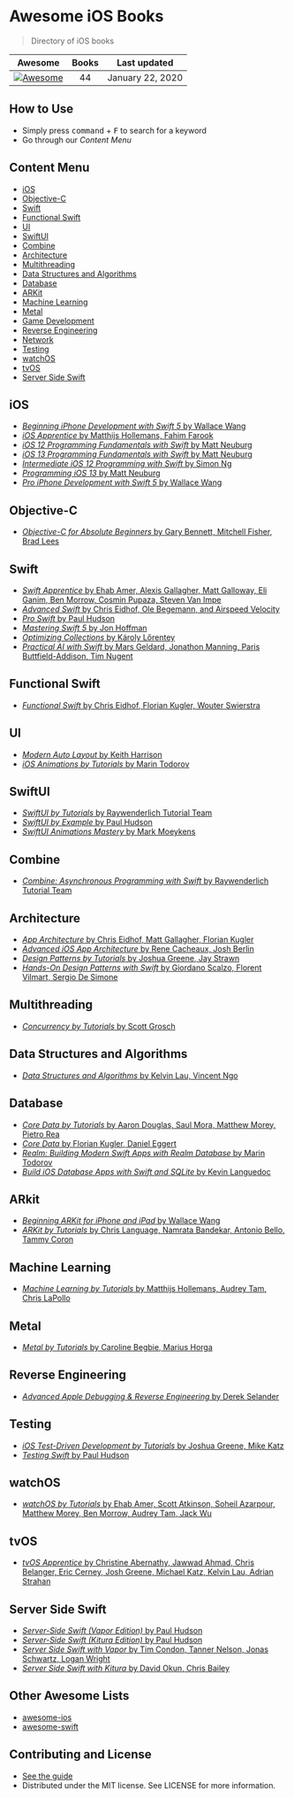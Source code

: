 # Awesome iOS Books

> Directory of iOS books

| Awesome | Books | Last updated |
| :-: | :-: | :-: |
| [![Awesome](https://cdn.rawgit.com/sindresorhus/awesome/d7305f38d29fed78fa85652e3a63e154dd8e8829/media/badge.svg)](https://github.com/sindresorhus/awesome) | 44 | January 22, 2020

## How to Use
- Simply press <kbd>command</kbd> + <kbd>F</kbd> to search for a keyword
- Go through our *Content Menu*

## Content Menu
- [iOS](#ios)
- [Objective-C](#objective-c)
- [Swift](#swift)
- [Functional Swift](#functional-swift)
- [UI](#ui)
- [SwiftUI](#swiftui)
- [Combine](#combine)
- [Architecture](#architecture)
- [Multithreading](#multithreading)
- [Data Structures and Algorithms](#data-structures-and-algorithms)
- [Database](#database)
- [ARKit](#arkit)
- [Machine Learning](#machine-learning)
- [Metal](#metal)
- [Game Development](#game-development)
- [Reverse Engineering](#reverse-engineering)
- [Network](#network)
- [Testing](#testing)
- [watchOS](#watchos)
- [tvOS](#tvos)
- [Server Side Swift](#server-side-swift)

## iOS
- [*Beginning iPhone Development with Swift 5* by Wallace Wang](https://www.amazon.com/Beginning-iPhone-Development-Swift-Exploring/dp/1484248643/ref=sr_1_14?keywords=Wallace+Wang&qid=1570780866&sr=8-14)
- [*iOS Apprentice* by Matthijs Hollemans, Fahim Farook](https://store.raywenderlich.com/products/swift-apprentice)
- [*iOS 12 Programming Fundamentals with Swift* by Matt Neuburg](https://www.amazon.com/iOS-12-Programming-Fundamentals-Swift/dp/1492044555/)
- [*iOS 13 Programming Fundamentals with Swift* by Matt Neuburg](https://www.oreilly.com/library/view/ios-13-programming/9781492074526/)
- [*Intermediate iOS 12 Programming with Swift* by Simon Ng](https://www.appcoda.com/intermediate-swift-programming-book/)
- [*Programming iOS 13* by Matt Neuburg](http://shop.oreilly.com/product/0636920310075.do)
- [*Pro iPhone Development with Swift 5* by Wallace Wang](https://www.apress.com/gp/book/9781484249437)

## Objective-C
- [*Objective-C for Absolute Beginners* by Gary Bennett, Mitchell Fisher, Brad Lees](https://www.amazon.com/Objective-C-Absolute-Beginners-iPhone-Programming/dp/1430236531)

## Swift
- [*Swift Apprentice* by Ehab Amer, Alexis Gallagher, Matt Galloway, Eli Ganim, Ben Morrow, Cosmin Pupaza, Steven Van Impe](https://store.raywenderlich.com/products/swift-apprentice)
- [*Advanced Swift* by Chris Eidhof, Ole Begemann, and Airspeed Velocity](https://www.objc.io/books/advanced-swift)
- [*Pro Swift* by Paul Hudson](https://www.hackingwithswift.com/store/pro-swift)
- [*Mastering Swift 5* by Jon Hoffman](https://www.amazon.com/Mastering-Swift-latest-programming-language/dp/1789139864)
- [*Optimizing Collections* by Károly Lőrentey](https://www.objc.io/books/optimizing-collections/)
- [*Practical AI with Swift* by Mars Geldard, Jonathon Manning, Paris Buttfield-Addison, Tim Nugent](https://aiwithswift.com/book/)

## Functional Swift
- [*Functional Swift* by Chris Eidhof, Florian Kugler, Wouter Swierstra](https://www.objc.io/books/functional-swift)

## UI
- [*Modern Auto Layout* by Keith Harrison](https://gum.co/albook)
- [*iOS Animations by Tutorials* by Marin Todorov](https://store.raywenderlich.com/products/ios-animations-by-tutorials)

## SwiftUI
- [*SwiftUI by Tutorials* by Raywenderlich Tutorial Team](https://store.raywenderlich.com/products/swiftui-by-tutorials)
- [*SwiftUI by Example* by Paul Hudson](https://www.hackingwithswift.com/quick-start/swiftui)
- [*SwiftUI Animations Mastery* by Mark Moeykens](https://www.bigmountainstudio.com/swiftui-animations)

## Combine
- [*Combine: Asynchronous Programming with Swift* by Raywenderlich Tutorial Team](https://store.raywenderlich.com/products/combine-asynchronous-programming-with-swift)

## Architecture
- [*App Architecture* by Chris Eidhof, Matt Gallagher, Florian Kugler](https://www.objc.io/books/app-architecture)
- [*Advanced iOS App Architecture* by Rene Cacheaux, Josh Berlin](https://store.raywenderlich.com/products/advanced-ios-app-architecture)
- [*Design Patterns by Tutorials* by Joshua Greene, Jay Strawn](https://store.raywenderlich.com/products/design-patterns-by-tutorials)
- [*Hands-On Design Patterns with Swift* by Giordano Scalzo, Florent Vilmart, Sergio De Simone](https://www.packtpub.com/application-development/hands-design-patterns-swift#tab-label-additional)

## Multithreading
- [*Concurrency by Tutorials* by Scott Grosch](https://store.raywenderlich.com/products/concurrency-by-tutorials)

## Data Structures and Algorithms
- [*Data Structures and Algorithms* by Kelvin Lau, Vincent Ngo](https://store.raywenderlich.com/products/data-structures-and-algorithms-in-swift)

## Database
- [*Core Data by Tutorials* by Aaron Douglas, Saul Mora, Matthew Morey, Pietro Rea](https://store.raywenderlich.com/products/core-data-by-tutorials)
- [*Core Data* by Florian Kugler, Daniel Eggert](https://www.objc.io/books/core-data/)
- [*Realm: Building Modern Swift Apps with Realm Database* by Marin Todorov](https://store.raywenderlich.com/products/realm-building-modern-swift-apps-with-realm-database)
- [*Build iOS Database Apps with Swift and SQLite* by Kevin Languedoc](https://www.amazon.com/Build-Database-Apps-Swift-SQLite-ebook/dp/B01MRKN6H6)

## ARkit
- [*Beginning ARKit for iPhone and iPad* by Wallace Wang](https://www.amazon.com/Beginning-ARKit-iPhone-iPad-Development/dp/1484241010)
- [*ARKit by Tutorials* by Chris Language, Namrata Bandekar, Antonio Bello, Tammy Coron](https://store.raywenderlich.com/products/arkit-by-tutorials)

## Machine Learning
- [*Machine Learning by Tutorials* by Matthijs Hollemans, Audrey Tam, Chris LaPollo](https://store.raywenderlich.com/products/machine-learning-by-tutorials)

## Metal
- [*Metal by Tutorials* by Caroline Begbie, Marius Horga](https://store.raywenderlich.com/products/metal-by-tutorials)

## Reverse Engineering
- [*Advanced Apple Debugging & Reverse Engineering* by Derek Selander](https://store.raywenderlich.com/products/advanced-apple-debugging-and-reverse-engineering)

## Testing
- [*iOS Test-Driven Development by Tutorials* by Joshua Greene, Mike Katz](https://store.raywenderlich.com/products/ios-test-driven-development)
- [*Testing Swift* by Paul Hudson](https://www.hackingwithswift.com/store/testing-swift)

## watchOS
- [*watchOS by Tutorials* by Ehab Amer, Scott Atkinson, Soheil Azarpour, Matthew Morey, Ben Morrow, Audrey Tam, Jack Wu](https://store.raywenderlich.com/products/watchos-by-tutorials)

## tvOS
- [*tvOS Apprentice* by  Christine Abernathy, Jawwad Ahmad, Chris Belanger, Eric Cerney, Josh Greene, Michael Katz, Kelvin Lau, Adrian Strahan](https://store.raywenderlich.com/products/tvos-apprentice)

## Server Side Swift
- [*Server-Side Swift (Vapor Edition)* by Paul Hudson](https://www.hackingwithswift.com/store/server-side-swift)
- [*Server-Side Swift (Kitura Edition)* by Paul Hudson](https://www.hackingwithswift.com/store/server-side-swift)
- [*Server Side Swift with Vapor* by Tim Condon, Tanner Nelson, Jonas Schwartz, Logan Wright](https://store.raywenderlich.com/products/server-side-swift-with-vapor)
- [*Server Side Swift with Kitura* by David Okun, Chris Bailey](https://store.raywenderlich.com/products/server-side-swift-with-kitura)

## Other Awesome Lists
- [awesome-ios](https://github.com/vsouza/awesome-ios)
- [awesome-swift](https://github.com/matteocrippa/awesome-swift)

## Contributing and License
- [See the guide](https://github.com/bystritskiy/awesome-ios-books/blob/master/CONTRIBUTING.md)
- Distributed under the MIT license. See LICENSE for more information.

